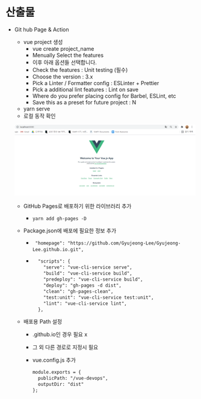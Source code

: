 # 산출물
- Git hub Page & Action 

  - vue project 생성 
    - vue create project_name
    - Menually Select the features
    - 이후 아래 옵션들 선택합니다.
    - Check the features : Unit testing (필수)
    - Choose the version : 3.x
    - Pick a Linter  / Formatter config : ESLinter + Prettier
    - Pick a additional lint features :  Lint on save
    - Where do you  prefer placing config for Barbel, ESLint, etc
    - Save this as a preset for future project : N
  - yarn serve
  - 로컬 동작 확인

  ![image-20210629143510627](README.assets/image-20210629143510627.png)

  - GitHub Pages로 배포하기 위한 라이브러리 추가

    - `yarn add gh-pages -D`

  - Package.json에 배포에 필요한 정보 추가

    - ` "homepage": "https://github.com/Gyujeong-Lee/Gyujeong-Lee.github.io.git",`

    - ```
        "scripts": {
          "serve": "vue-cli-service serve",
          "build": "vue-cli-service build",
          "predeploy": "vue-cli-service build",
          "deploy": "gh-pages -d dist",
          "clean": "gh-pages-clean",
          "test:unit": "vue-cli-service test:unit",
          "lint": "vue-cli-service lint",
        },
      ```

  - 배포용 Path 설정

    - <Username>.github.io인 경우 필요 x 

    - 그 외 다른 경로로 지정시 필요

    - vue.config.js 추가

      ```
      module.exports = {
        publicPath: "/vue-devops",
        outputDir: "dist"
      };
      ```

      